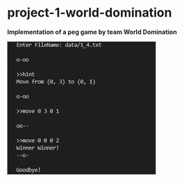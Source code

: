 # project-1-world-domination

**Implementation of a peg game by team World Domination**


![Peg Game Demo](/images/DemonstrationPegGame.PNG)
